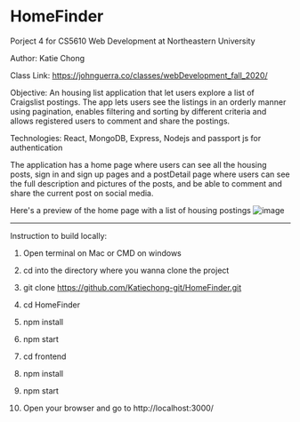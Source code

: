 # HomeFinder

Porject 4 for CS5610 Web Development at Northeastern University

Author: Katie Chong

Class Link: https://johnguerra.co/classes/webDevelopment_fall_2020/

Objective: An housing list application that let users explore a list of Craigslist postings. The app lets users see the listings in an orderly manner using pagination, enables filtering and sorting by different criteria and allows registered users to comment and share the postings.

Technologies: React, MongoDB, Express, Nodejs and passport js for authentication

The application has a home page where users can see all the housing posts, sign in and sign up pages and a postDetail page where users can see the full description and pictures of the posts, and be able to comment and share the current post on social media. 

Here's a preview of the home page with a list of housing postings
![image]()

----------------------------------------------------------------------

Instruction to build locally:

1. Open terminal on Mac or CMD on windows

2. cd into the directory where you wanna clone the project

3. git clone https://github.com/Katiechong-git/HomeFinder.git

5. cd HomeFinder

6. npm install 

7. npm start

5. cd frontend

6. npm install 

7. npm start

6. Open your browser and go to http://localhost:3000/ 
